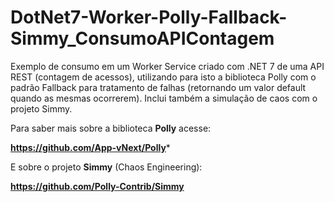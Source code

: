 # DotNet7-Worker-Polly-Fallback-Simmy_ConsumoAPIContagem
Exemplo de consumo em um Worker Service criado com .NET 7 de uma API REST (contagem de acessos), utilizando para isto a biblioteca Polly com o padrão Fallback para tratamento de falhas (retornando um valor default quando as mesmas ocorrerem). Inclui também a simulação de caos com o projeto Simmy.

Para saber mais sobre a biblioteca **Polly** acesse:

**https://github.com/App-vNext/Polly***

E sobre o projeto **Simmy** (Chaos Engineering):

**https://github.com/Polly-Contrib/Simmy**